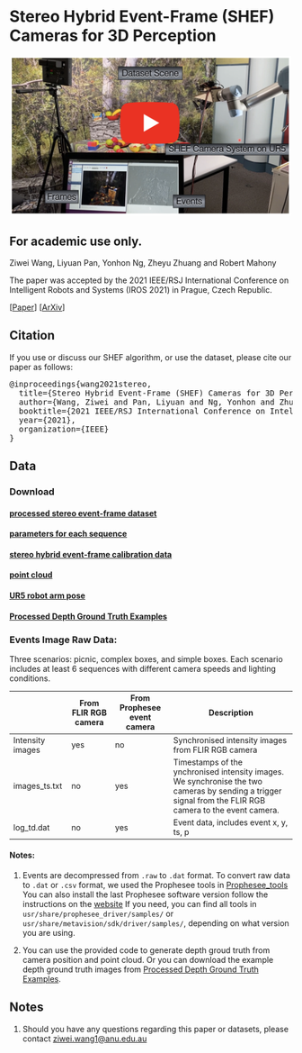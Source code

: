 # Stereo Hybrid Event-Frame (SHEF) Cameras for 3D Perception
<p align="center">
  <a href="https://www.youtube.com/watch?v=Azu7rJSPGNc">
    <img src="figures/video_thumbnail.png" alt="Stereo Hybrid Event-Frame (SHEF) Cameras for 3D Perception" width="500"/>
  </a>
</p>

## For academic use only.




Ziwei Wang, Liyuan Pan, Yonhon Ng, Zheyu Zhuang and Robert Mahony

The paper was accepted by the 2021 IEEE/RSJ International Conference on Intelligent Robots and Systems (IROS 2021) in Prague, Czech Republic.

[[Paper](https://ieeexplore.ieee.org/abstract/document/9636312)]
[[ArXiv](https://arxiv.org/abs/2110.04988)]


## Citation 
If you use or discuss our SHEF algorithm, or use the dataset, please cite our paper as follows:
<pre>
@inproceedings{wang2021stereo,
  title={Stereo Hybrid Event-Frame (SHEF) Cameras for 3D Perception},
  author={Wang, Ziwei and Pan, Liyuan and Ng, Yonhon and Zhuang, Zheyu and Mahony, Robert},
  booktitle={2021 IEEE/RSJ International Conference on Intelligent Robots and Systems (IROS)},
  year={2021},
  organization={IEEE}
}
</pre>



## Data 

### Download

#### [processed stereo event-frame dataset](https://anu365-my.sharepoint.com/:f:/g/personal/u6456661_anu_edu_au/Ej1WwLyZqAFFtf-QZxvE8tYBkJkL-IYwUyzE1NDFpsI4aA?e=7qxuuW)

#### [parameters for each sequence](https://docs.google.com/spreadsheets/d/1so2S-R-0OyHtPx6rzRnHimwNJFnQP-UNSiHOV1cqRFM/edit?usp=sharing)

#### [stereo hybrid event-frame calibration data](https://anu365-my.sharepoint.com/:f:/g/personal/u6456661_anu_edu_au/EhBpyboR6vFMpVS542vnepMBDW5pCX2Ydu6-K2cx4IAO4w?e=lahziB)

#### [point cloud](https://anu365-my.sharepoint.com/:f:/g/personal/u6456661_anu_edu_au/Egwt0pIEaJ9AqrHuImMSupgBJ7WmxOEFV5KCtJreVsoH_g?e=RKmKOp)

#### [UR5 robot arm pose](https://anu365-my.sharepoint.com/:f:/g/personal/u6456661_anu_edu_au/ErQDYXOfZ5FKoziHVxyqusgBN4JwASJUh8ue_Hsah9Aclw?e=GfjUQa)

#### [Processed Depth Ground Truth Examples](https://anu365-my.sharepoint.com/:f:/g/personal/u6456661_anu_edu_au/EqtwBFaIBp9FhJRtIvqK6scB0esgEt9wUZoQ5u3Oa82DBA?e=NAZeoe)

### Events Image Raw Data:
Three scenarios: picnic, complex boxes, and simple boxes.
Each scenario includes at least 6 sequences with different camera speeds and lighting conditions.


|                      | From FLIR RGB camera | From Prophesee event camera | Description                                                                                             |
|----------------------|----------------------|-----------------------------|---------------------------------------------------------------------------------------------------------| 
| Intensity images  | yes                     | no                          |Synchronised intensity images from FLIR RGB camera |
| images_ts.txt     | no                      | yes                         |Timestamps of the ynchronised intensity images. We synchronise the two cameras by sending a trigger signal from the FLIR RGB camera to the event camera. |
| log_td.dat        | no                      | yes                         |Event data, includes event x, y, ts, p |                                             

#### Notes: 
1. Events are decompressed from `.raw` to `.dat` format. To convert raw data to `.dat` or `.csv` format, we used the Prophesee tools in [Prophesee_tools](https://anu365-my.sharepoint.com/:f:/g/personal/u6456661_anu_edu_au/EgqGLGx573ZOnbobjQZMT1YBO-7eSgtCtZivu72CxdMz8Q?e=hceb06)
You can also install the last Prophesee software version follow the instructions on the [website](https://support.prophesee.ai/portal/en/kb/articles/linux-software#Prerequisites)
If you need, you can find all tools in `usr/share/prophesee_driver/samples/` or `usr/share/metavision/sdk/driver/samples/`, depending on what version you are using.

2. You can use the provided code to generate depth groud truth from camera position and point cloud. Or you can download the example depth ground truth images from [Processed Depth Ground Truth Examples](https://anu365-my.sharepoint.com/:f:/g/personal/u6456661_anu_edu_au/EqtwBFaIBp9FhJRtIvqK6scB0esgEt9wUZoQ5u3Oa82DBA?e=NAZeoe).


## Notes 
1. Should you have any questions regarding this paper or datasets, please contact ziwei.wang1@anu.edu.au
